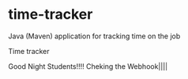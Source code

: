 # time-tracker
Java (Maven) application for tracking time on the job

Time tracker

Good Night Students!!!!
Cheking the Webhook||||

